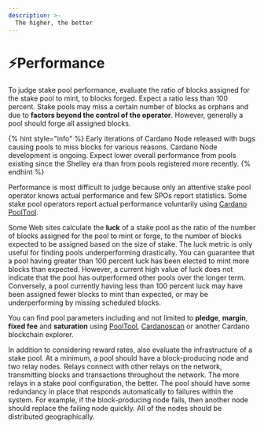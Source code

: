 ```yaml
---
description: >-
  The higher, the better
---
```


# :zap:Performance

To judge stake pool performance, evaluate the ratio of blocks assigned for the stake pool to mint, to blocks forged. Expect a ratio less than 100 percent. Stake pools may miss a certain number of blocks as orphans and due to **factors beyond the control of the operator**. However, generally a pool should forge all assigned blocks.

{% hint style="info" %}
Early iterations of Cardano Node released with bugs causing pools to miss blocks for various reasons. Cardano Node development is ongoing. Expect lower overall performance from pools existing since the Shelley era than from pools registered more recently.
{% endhint %}

Performance is most difficult to judge because only an attentive stake pool operator knows actual performance and few SPOs report statistics. Some stake pool operators report actual performance voluntarily using [Cardano PoolTool](https://pooltool.io/).

Some Web sites calculate the **luck** of a stake pool as the ratio of the number of blocks assigned for the pool to mint or forge, to the number of blocks expected to be assigned based on the size of stake. The luck metric is only useful for finding pools underperforming drastically. You can guarantee that a pool having greater than 100 percent luck has been elected to mint more blocks than expected. However, a current high value of luck does not indicate that the pool has outperformed other pools over the longer term. Conversely, a pool currently having less than 100 percent luck may have been assigned fewer blocks to mint than expected, or may be underperforming by missing scheduled blocks.

You can find pool parameters including and not limited to **pledge**, **margin**, **fixed fee** and **saturation** using [PoolTool](https://pooltool.io/), [Cardanoscan](https://cardanoscan.io/) or another Cardano blockchain explorer.

In addition to considering reward rates, also evaluate the infrastructure of a stake pool. At a minimum, a pool should have a block-producing node and two relay nodes. Relays connect with other relays on the network, transmitting blocks and transactions throughout the network. The more relays in a stake pool configuration, the better. The pool should have some redundancy in place that responds automatically to failures within the system. For example, if the block-producing node fails, then another node should replace the failing node quickly. All of the nodes should be distributed geographically.